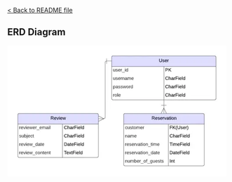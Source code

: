 [&lt; Back to README file](/README.md)

## ERD Diagram

![ERD diagram of database](/documentation/images/kuidaore-erd-diagram.webp)
